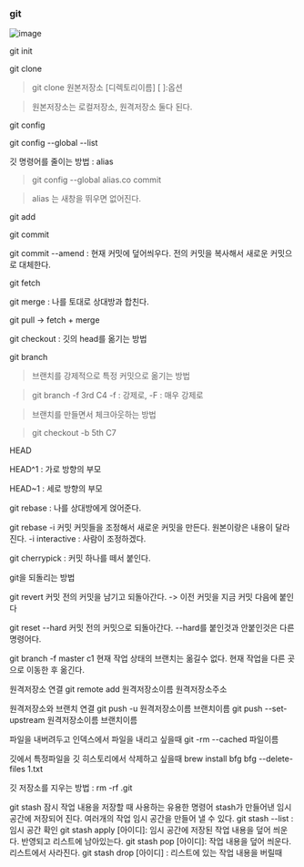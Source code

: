 ### git

![image](http://uclouvain.github.io/osis-louvain-documentation/doc/development/images/git-state-diagram.png)

git init

git clone

>git clone 원본저장소 [디렉토리이름] [ ]:옵션

>원본저장소는 로컬저장소, 원격저장소 둘다 된다.

git config

git config --global --list

깃 명령어를 줄이는 방법 : alias
>git config --global alias.co commit

>alias 는 새창을 뛰우면 없어진다.

git add

git commit

git commit --amend : 현재 커밋에 덮어씌우다.
전의 커밋을 복사해서 새로운 커밋으로 대체한다.

git fetch

git merge : 나를 토대로 상대방과 합친다.

git pull -> fetch + merge

git checkout : 깃의 head를 옮기는 방법

git branch

>브랜치를 강제적으로 특정 커밋으로 옮기는 방법

>git branch -f 3rd C4  -f : 강제로, -F : 매우 강제로

>브랜치를 만들면서 체크아웃하는 방법

>git checkout -b 5th C7

HEAD

HEAD^1 : 가로 방향의 부모

HEAD~1 : 세로 방향의 부모

git rebase : 나를 상대방에게 얹어준다.

git rebase -i 커밋
커밋들을 조정해서 새로운 커밋을 만든다.
원본이랑은 내용이 달라진다.
-i interactive : 사람이 조정하겠다.

git cherrypick : 커밋 하나를 떼서 붙인다.

git을 되돌리는 방법

git revert 커밋
전의 커밋을 남기고 되돌아간다. -> 이전 커밋을 지금 커밋 다음에 붙인다

git reset --hard 커밋
전의 커밋으로 되돌아간다.
--hard를 붙인것과 안붙인것은 다른 명령어다.

git branch -f master c1
현재 작업 상태의 브랜치는 옮길수 없다. 현재 작업을 다른 곳으로 이동한 후 옮긴다.

원격저장소 연결
git remote add 원격저장소이름 원격저장소주소

원격저장소와 브랜치 연결
git push -u 원격저장소이름 브랜치이름
git push --set-upstream 원격저장소이름 브랜치이름

파일을 내버려두고 인덱스에서 파일을 내리고 싶을때
git -rm --cached 파일이름

깃에서 특정파일을 깃 히스토리에서 삭제하고 싶을때
brew install bfg
bfg --delete-files 1.txt

깃 저장소를 지우는 방법 :
rm -rf .git

git stash
잠시 작업 내용을 저장할 때 사용하는 유용한 명령어
stash가 만들어낸 임시 공간에 저장되어 진다.
여러개의 작업 임시 공간을 만들어 낼 수 있다.
git stash --list : 임시 공간 확인
git stash apply [아이디]: 임시 공간에 저장된 작업 내용을 덮어 씌운다. 반영되고 리스트에 남아있는다.
git stash pop [아이디]:  작업 내용을 덮어 씌운다. 리스트에서 사라진다.
git stash drop [아이디] : 리스트에 있는 작업 내용을 버릴때
